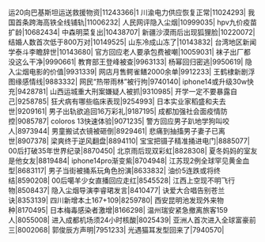 运20向巴基斯坦运送救援物资|11243366|1
川渝电力供应恢复正常|11024293|
我国首条跨海高铁全线铺轨|11006232|
人民网评隐入尘烟|10999035|
hpv九价疫苗扩龄|10682434|
中森明菜复出|10438707|
新疆沙漠雨后出现狐狸脸|10220072|
结婚人数首次低于800万对|10149525|
山东冷成山冻了|10143832|
台湾地区新闻学泰斗李瞻辞世|10143680|
官方回应老人要承包费被嘲|10059031|
袜子出厂都没这么干净|9990661|
教育部王登峰被查|9963133|
杨幂回归密逃|9950619|
隐入尘烟电影的价值|9931339|
网店月售鳄雀鳝2000余单|9912233|
王鹤棣新剧浮图缘感情线|9883332|
网民“热带雨林”被行拘|9740140|
iphone14或升级30w快充|9428781|
山西运城重大刑案嫌疑人被抓|9310985|
开学一定不要暴露自己|9258785|
狂犬病有哪些临床表现|9254993|
日本实业家稻盛和夫去世|9209161|
男子出轨欲追回16万彩礼|9187195|
成都加强社会面疫情防控|9085787|
coloros 13快速体验|9071235|
警方回应男子趴地学狗叫咬人|8973944|
男童搬试衣镜被砸倒|8929461|
悲痛到抽搐男子妻子已离世|8907378|
梁爽终于逆风翻盘|8894110|
宝宝把镊子精准捅进电门|8885077|
00后打破35年世界纪录|8870450|
北京雨后现双彩虹|8828308|
夏冬妈妈的室友是他女友|8819484|
iphone14pro渐变紫|8704948|
江苏现2例全球罕见黄金血型|8683117|
男子当街被捅系玩角色扮演|8633832|
油价5连跌或将终结|8590208|
00后噶羊少女直播回应走红|8545528|
江西上空现不明飞行物|8508437|
隐入尘烟导演李睿珺发言|8410477|
诀爱大合唱告别苍兰诀|8353139|
四川新增本土167+109|8259780|
西安昆明池发现外来物种|8170495|
日本梅毒感染者激增|8166298|
温州瑞安紧急撤离旅客159人|8055008|
进入成都机场须24小时核酸|8025439|
亚洲人首次进入全球富豪前三|8002068|
郭俊辰方声明|7951233|
光遇猫耳发型回来了|7940570|
